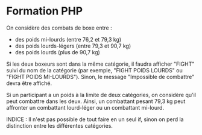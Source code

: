 # Formation PHP

On considère des combats de boxe entre :

- des poids mi-lourds (entre 76,2 et 79,3 kg)
- des poids lourds-légers (entre 79,3 et 90,7 kg)
- des poids lourds (plus de 90,7 kg)

Si les deux boxeurs sont dans la même catégorie, il faudra afficher "FIGHT" suivi du nom de la catégorie (par exemple, "FIGHT POIDS LOURDS" ou "FIGHT POIDS MI-LOURDS"). Sinon, le message "Impossible de combattre" devra être affiché.

Si un participant a un poids à la limite de deux catégories, on considère qu'il peut combattre dans les deux. Ainsi, un combattant pesant 79,3 kg peut affronter un combattant lourd-léger ou un combattant mi-lourd.

INDICE :
Il n'est pas possible de tout faire en un seul if, sinon on perd la distinction entre les différentes catégories.
